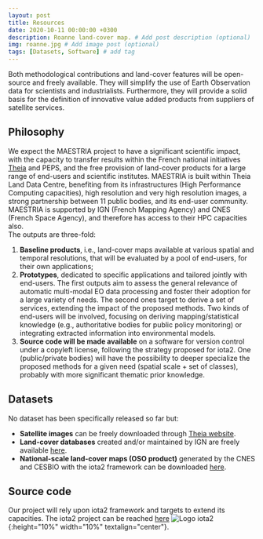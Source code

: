 ```yaml
---
layout: post
title: Resources
date: 2020-10-11 00:00:00 +0300
description: Roanne land-cover map. # Add post description (optional)
img: roanne.jpg # Add image post (optional)
tags: [Datasets, Software] # add tag
---
```


Both methodological contributions and land-cover features will be open-source and freely available. They will simplify the use of Earth Observation data for scientists and industrialists. Furthermore, they will provide a solid basis for the definition of innovative value added products from suppliers of satellite services.

## Philosophy

We expect the MAESTRIA project to have a significant scientific impact, with the capacity to transfer results within the French national initiatives <a href="https://www.theia-land.fr/en/satellite-data/" target="_blank">Theia</a> and PEPS, and the free provision of land-cover products for a large range of end-users and scientific institutes. MAESTRIA is built within Theia Land Data Centre, benefiting from its infrastructures (High Performance Computing capacities), high resolution and very high resolution images, a strong partnership between 11 public bodies, and its end-user community.<br>
MAESTRIA is supported by IGN (French Mapping Agency) and CNES (French Space Agency), and therefore has access to their HPC capacities also.<br>
The outputs are three-fold:
<ol>
  <li> <b>Baseline products</b>, i.e., land-cover maps available at various spatial and temporal resolutions, that will be evaluated by a pool of end-users, for their own applications;</li>
  <li> <b>Prototypes</b>, dedicated to specific applications and tailored jointly with end-users. The first outputs aim to assess the general relevance of automatic multi-modal EO data processing and foster their adoption for a large variety of needs. The second ones target to derive a set of services, extending the impact of the proposed methods. Two kinds of end-users will be involved, focusing on deriving mapping/statistical knowledge (e.g., authoritative bodies for public policy monitoring) or integrating extracted information into environmental models.</li>
<li> <b>Source code will be made available</b> on a software for version control under a copyleft license, following the strategy proposed for iota2. One (public/private bodies) will have the possibility to deeper specialize the proposed methods for a given need (spatial scale + set of classes), probably with more significant thematic prior knowledge.</li>
</ol>

## Datasets
No dataset has been specifically released so far but:
<ul>
  <li> <b>Satellite images</b> can be freely downloaded through <a href="https://www.theia-land.fr/en/satellite-data/" target="_blank">Theia website</a>.</li>  
    <li> <b>Land-cover databases</b> created and/or maintained by IGN are freely available <a href="https://geoservices.ign.fr/documentation/diffusion/index.html" target="_blank">here</a>. </li>  
    <li> <b>National-scale land-cover maps (OSO product)</b> generated by the CNES and CESBIO with the iota2 framework can be downloaded <a href="http://osr-cesbio.ups-tlse.fr/~oso/ " target="_blank">here</a>. </li> 
 </ul>

## Source code
Our project will rely upon iota2 framework and targets to extend its capacities. The iota2 project can be reached <a href="http://framagit.org/iota2-project/iota2" target="_blank">here</a> ![Logo iota2]({{site.baseurl}}/assets/img/iota2-logo.png){:height="10%" width="10%" textalign="center"}.
